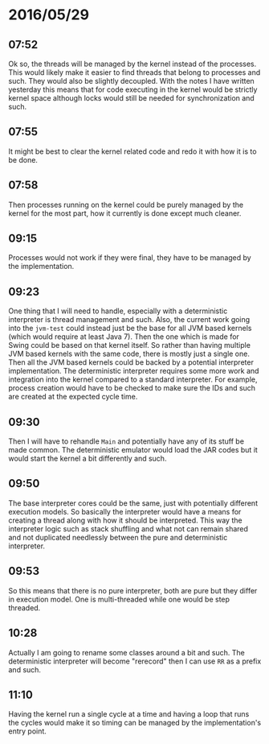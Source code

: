 # 2016/05/29

## 07:52

Ok so, the threads will be managed by the kernel instead of the processes. This
would likely make it easier to find threads that belong to processes and such.
They would also be slightly decoupled. With the notes I have written yesterday
this means that for code executing in the kernel would be strictly kernel space
although locks would still be needed for synchronization and such.

## 07:55

It might be best to clear the kernel related code and redo it with how it is
to be done.

## 07:58

Then processes running on the kernel could be purely managed by the kernel for
the most part, how it currently is done except much cleaner.

## 09:15

Processes would not work if they were final, they have to be managed by the
implementation.

## 09:23

One thing that I will need to handle, especially with a deterministic
interpreter is thread management and such. Also, the current work going into
the `jvm-test` could instead just be the base for all JVM based kernels (which
would require at least Java 7). Then the one which is made for Swing could be
based on that kernel itself. So rather than having multiple JVM based kernels
with the same code, there is mostly just a single one. Then all the JVM based
kernels could be backed by a potential interpreter implementation. The
deterministic interpreter requires some more work and integration into the
kernel compared to a standard interpreter. For example, process creation would
have to be checked to make sure the IDs and such are created at the expected
cycle time.

## 09:30

Then I will have to rehandle `Main` and potentially have any of its stuff be
made common. The deterministic emulator would load the JAR codes but it would
start the kernel a bit differently and such.

## 09:50

The base interpreter cores could be the same, just with potentially different
execution models. So basically the interpreter would have a means for creating
a thread along with how it should be interpreted. This way the interpreter
logic such as stack shuffling and what not can remain shared and not duplicated
needlessly between the pure and deterministic interpreter.

## 09:53

So this means that there is no pure interpreter, both are pure but they differ
in execution model. One is multi-threaded while one would be step threaded.

## 10:28

Actually I am going to rename some classes around a bit and such. The
deterministic interpreter will become "rerecord" then I can use `RR` as a
prefix and such.

## 11:10

Having the kernel run a single cycle at a time and having a loop that runs the
cycles would make it so timing can be managed by the implementation's entry
point.

